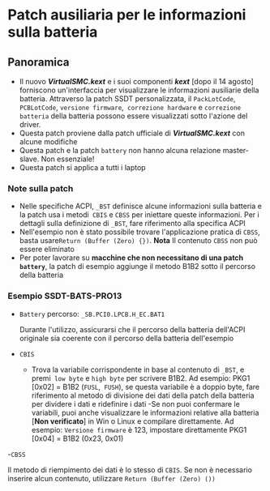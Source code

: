 # Patch ausiliaria per le informazioni sulla batteria

## Panoramica

- Il nuovo ***VirtualSMC.kext*** e i suoi componenti ***kext*** [dopo il 14 agosto] forniscono un'interfaccia per visualizzare le informazioni ausiliarie della batteria. Attraverso la patch SSDT personalizzata, il `PackLotCode`,` PCBLotCode`, `versione firmware`,` correzione hardware` e `correzione batteria` della batteria possono essere visualizzati sotto l'azione del driver.
- Questa patch proviene dalla patch ufficiale di ***VirtualSMC.kext*** con alcune modifiche
- Questa patch e la patch `battery` non hanno alcuna relazione master-slave. Non essenziale!
- Questa patch si applica a tutti i laptop

### Note sulla patch

- Nelle specifiche ACPI, `_BST` definisce alcune informazioni sulla batteria e la patch usa i metodi` CBIS` e `CBSS` per iniettare queste informazioni. Per i dettagli sulla definizione di `_BST`, fare riferimento alla specifica ACPI
- Nell'esempio non è stato possibile trovare l'applicazione pratica di `CBSS`, basta usare` Return (Buffer (Zero) {}) `. **Nota** Il contenuto `CBSS` non può essere eliminato
- Per poter lavorare su **macchine che non necessitano di una patch `battery`**, la patch di esempio aggiunge il metodo B1B2 sotto il percorso della batteria

### Esempio SSDT-BATS-PRO13

- `Battery` percorso: `_SB.PCI0.LPCB.H_EC.BAT1`

  Durante l'utilizzo, assicurarsi che il percorso della batteria dell'ACPI originale sia coerente con il percorso della batteria dell'esempio
- `CBIS`
  
  - Trova la variabile corrispondente in base al contenuto di `_BST`, e premi` low byte` e `high byte` per scrivere B1B2. Ad esempio: PKG1 [0x02] = B1B2 (`FUSL`,` FUSH`), se questa variabile è a doppio byte, fare riferimento al metodo di divisione dei dati della patch della batteria per dividere i dati e ridefinire i dati
  -Se non puoi confermare le variabili, puoi anche visualizzare le informazioni relative alla batteria [**Non verificato**] in Win o Linux e compilare direttamente. Ad esempio: `Versione firmware` è 123, impostare direttamente PKG1 [0x04] = B1B2 (0x23, 0x01)

-`CBSS`

  Il metodo di riempimento dei dati è lo stesso di `CBIS`. Se non è necessario inserire alcun contenuto, utilizzare `Return (Buffer (Zero) ())`
